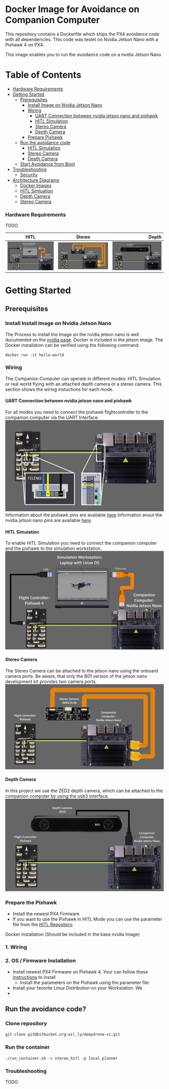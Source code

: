 # Docker Image for Avoidance on Companion Computer #

This repository contains a Dockerfile which ships the PX4 avoidance code with all dependencies. This code was testet on Nvidia Jetson Nano with a Pixhawk 4 on PX4.

This image enables you to run the avoidance code on a nvidia Jetson Nano 

# Table of Contents #
* [Hardware Requirements](#Hardware-Requirements)
* [Getting Started](#Getting-started)
  * [Prerequisites](#prerequisites)
    * [Install Image on Nvidia Jetson Nano](#Install-Image-on-Nvidia-Jetson-Nano)
    * [Wiring](#wiring)
       * [UART Connection between nvidia jetson nano and pixhawk](#UART-Connection-between-nvidia-jetson-nano-and-pixhawk)
       * [HITL Simulation](#hitl-wiring)
       * [Stereo Camera](#stereo-camera-wiring)
       * [Depth Camera](#depth-camera)
    * [Prepare Pixhawk](#prepare-pixhawk)
  * [Run the avoidance code](#Run-the-avoidace-code)
    * [HITL Simulation](#run-avoidance-in-hitl-simulation)
    * [Stereo Camera](#run-avoidance-with-stereo-camera)
    * [Depth Camera](#run-avoidance-with-depth-camera)
  * [Start Avoidance from Boot](#start-avoidance-from-boot)
* [Troubleshooting](#troubleshooting)
  * [Security](#security)
* [Architecture Diagrams](#Architecture-Diagrams)
  * [Docker Images](#docker-images)
  * [HITL Simluation](#hitl-simulation)
  * [Depth Camera](#depth-camera-architecture)
  * [Stereo Camera](#stereo-camera-architecture)

### Hardware Requirements ###
TODO

| HITL        | Stereo           | Depth  |
| ------------- |:-------------:| -----:|
| ![wiringDiagram](./docs/img/hitl_wiring.JPG)    | ![wiringDiagram](./docs/img/stereo_wiring.JPG) | ![wiringDiagram](./docs/img/depth_wiring.JPG) |



# Getting Started #
## Prerequisites ##
### Install Install Image on Nvidia Jetson Nano ###
The Process to install the Image on the nvidia jetson nano is well ducumented on the [nvidia page](https://developer.nvidia.com/embedded/learn/get-started-jetson-nano-devkit). Docker is included in the jetson image. The Docker installation can be verified using the following command:
```
docker run -it hello-world
```
### Wiring ###
The Companion Computer can operate in different modes: HITL Simulation or real world flying with an attached depth camera or a stereo camera. This section shows the wiring instuctions for each mode.
#### UART Connection between nvidia jetson nano and pixhawk ####
For all modes you need to connect the pixhawk flightcontroller to the companion computer via the UART Interface. 
![wiringDiagram](./docs/img/SerialConnection.JPG)
Information about the pixhawk pins are available [here](http://www.holybro.com/manual/Pixhawk4-Pinouts.pdf)
Information anout the nvidia jetson nano pins are available [here](https://www.jetsonhacks.com/nvidia-jetson-nano-j41-header-pinout/).
#### HITL Simulation ####
To enable HITL Simulation you need to connect the companion computer and the pixhawk to the simulation workstation.
![wiringDiagram](./docs/img/hitl_wiring.JPG)
#### Stereo Camera ####
The Stereo Camera can be attached to the jetson nano using the onboard camera ports. Be aware, that only the B01 version of the jetson nano development kit provides two camera ports.
![wiringDiagram](./docs/img/stereo_wiring.JPG)
#### Depth Camera ####
In this project we use the ZED2 depth camera, which can be attached to the companion computer by using the usb3 interface. 
![wiringDiagram](./docs/img/depth_wiring.JPG)
### Prepare the Pixhawk ###
* Install the newest PX4 Firmware
* If you want to use the Pixhawk in HITL Mode you can use the parameter file from the [HITL Repository](https://bitbucket.org/wil_ly/deepdrone-workstation/src/master/).

Docker installation (Should be included in the base nvidia Image)
### 1. Wiring ###

### 2. OS / Firmware Installation ###
* Install newest PX4 Firmware on Pixhawk 4. Your can follow these [instructions](https://docs.px4.io/master/en/config/firmware.html) to install
  * Install the parameters on the Pixhawk using the parameter file
* Install your favorite Linux Distribution on your Workstation. We 
*  

## Run the avoidance code? ##

### Clone repository ###

```
git clone git@bitbucket.org:wil_ly/deepdrone-cc.git
```

### Run the container ###

```
./run_container.sh -c stereo_hitl -p local_planner
```


### Troubleshooting ###
TODO
